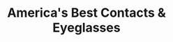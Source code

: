 ---
title: "America's Best Contacts & Eyeglasses"
url: /chicago/americas-best-contacts-and-eyeglasses-east-95th-street/
shop: optician
---